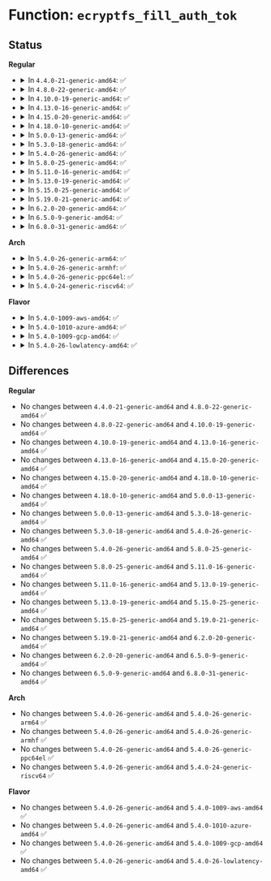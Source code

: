 # Function: <code>ecryptfs_fill_auth_tok</code>

## Status
<b>Regular</b>
<ul>
<li>
<details>
<summary>In <code>4.4.0-21-generic-amd64</code>: ✅</summary>

```c
int ecryptfs_fill_auth_tok(struct ecryptfs_auth_tok * auth_tok, const char * key_desc)
```

```json
{
  "name": "ecryptfs_fill_auth_tok",
  "collision_type": "Unique Global",
  "inline_type": "No",
  "funcs": [
    {
      "addr": 18446744071582228256,
      "name": "ecryptfs_fill_auth_tok",
      "external": true,
      "loc": "security/keys/encrypted-keys/ecryptfs_format.c:50",
      "file": "security/keys/encrypted-keys/ecryptfs_format.c",
      "inline": "seen, unknown",
      "caller_inline": [],
      "caller_func": [
        "security/keys/encrypted-keys/encrypted.c:encrypted_instantiate"
      ]
    }
  ],
  "symbols": [
    {
      "addr": 18446744071582228256,
      "name": "ecryptfs_fill_auth_tok",
      "section": ".text",
      "bind": "STB_GLOBAL",
      "size": 98
    }
  ]
}
```
</details>
</li>
<li>
<details>
<summary>In <code>4.8.0-22-generic-amd64</code>: ✅</summary>

```c
int ecryptfs_fill_auth_tok(struct ecryptfs_auth_tok * auth_tok, const char * key_desc)
```

```json
{
  "name": "ecryptfs_fill_auth_tok",
  "collision_type": "Unique Global",
  "inline_type": "No",
  "funcs": [
    {
      "addr": 18446744071582447136,
      "name": "ecryptfs_fill_auth_tok",
      "external": true,
      "loc": "security/keys/encrypted-keys/ecryptfs_format.c:50",
      "file": "security/keys/encrypted-keys/ecryptfs_format.c",
      "inline": "seen, unknown",
      "caller_inline": [],
      "caller_func": [
        "security/keys/encrypted-keys/encrypted.c:encrypted_instantiate"
      ]
    }
  ],
  "symbols": [
    {
      "addr": 18446744071582447136,
      "name": "ecryptfs_fill_auth_tok",
      "section": ".text",
      "bind": "STB_GLOBAL",
      "size": 98
    }
  ]
}
```
</details>
</li>
<li>
<details>
<summary>In <code>4.10.0-19-generic-amd64</code>: ✅</summary>

```c
int ecryptfs_fill_auth_tok(struct ecryptfs_auth_tok * auth_tok, const char * key_desc)
```

```json
{
  "name": "ecryptfs_fill_auth_tok",
  "collision_type": "Unique Global",
  "inline_type": "No",
  "funcs": [
    {
      "addr": 18446744071582539344,
      "name": "ecryptfs_fill_auth_tok",
      "external": true,
      "loc": "security/keys/encrypted-keys/ecryptfs_format.c:50",
      "file": "security/keys/encrypted-keys/ecryptfs_format.c",
      "inline": "seen, unknown",
      "caller_inline": [],
      "caller_func": [
        "security/keys/encrypted-keys/encrypted.c:encrypted_instantiate"
      ]
    }
  ],
  "symbols": [
    {
      "addr": 18446744071582539344,
      "name": "ecryptfs_fill_auth_tok",
      "section": ".text",
      "bind": "STB_GLOBAL",
      "size": 98
    }
  ]
}
```
</details>
</li>
<li>
<details>
<summary>In <code>4.13.0-16-generic-amd64</code>: ✅</summary>

```c
int ecryptfs_fill_auth_tok(struct ecryptfs_auth_tok * auth_tok, const char * key_desc)
```

```json
{
  "name": "ecryptfs_fill_auth_tok",
  "collision_type": "Unique Global",
  "inline_type": "No",
  "funcs": [
    {
      "addr": 18446744071582623408,
      "name": "ecryptfs_fill_auth_tok",
      "external": true,
      "loc": "security/keys/encrypted-keys/ecryptfs_format.c:50",
      "file": "security/keys/encrypted-keys/ecryptfs_format.c",
      "inline": "seen, unknown",
      "caller_inline": [],
      "caller_func": [
        "security/keys/encrypted-keys/encrypted.c:encrypted_instantiate"
      ]
    }
  ],
  "symbols": [
    {
      "addr": 18446744071582623408,
      "name": "ecryptfs_fill_auth_tok",
      "section": ".text",
      "bind": "STB_GLOBAL",
      "size": 90
    }
  ]
}
```
</details>
</li>
<li>
<details>
<summary>In <code>4.15.0-20-generic-amd64</code>: ✅</summary>

```c
int ecryptfs_fill_auth_tok(struct ecryptfs_auth_tok * auth_tok, const char * key_desc)
```

```json
{
  "name": "ecryptfs_fill_auth_tok",
  "collision_type": "Unique Global",
  "inline_type": "No",
  "funcs": [
    {
      "addr": 18446744071582776640,
      "name": "ecryptfs_fill_auth_tok",
      "external": true,
      "loc": "security/keys/encrypted-keys/ecryptfs_format.c:50",
      "file": "security/keys/encrypted-keys/ecryptfs_format.c",
      "inline": "seen, unknown",
      "caller_inline": [],
      "caller_func": [
        "security/keys/encrypted-keys/encrypted.c:encrypted_instantiate"
      ]
    }
  ],
  "symbols": [
    {
      "addr": 18446744071582776640,
      "name": "ecryptfs_fill_auth_tok",
      "section": ".text",
      "bind": "STB_GLOBAL",
      "size": 90
    }
  ]
}
```
</details>
</li>
<li>
<details>
<summary>In <code>4.18.0-10-generic-amd64</code>: ✅</summary>

```c
int ecryptfs_fill_auth_tok(struct ecryptfs_auth_tok * auth_tok, const char * key_desc)
```

```json
{
  "name": "ecryptfs_fill_auth_tok",
  "collision_type": "Unique Global",
  "inline_type": "No",
  "funcs": [
    {
      "addr": 18446744071582977184,
      "name": "ecryptfs_fill_auth_tok",
      "external": true,
      "loc": "security/keys/encrypted-keys/ecryptfs_format.c:50",
      "file": "security/keys/encrypted-keys/ecryptfs_format.c",
      "inline": "seen, unknown",
      "caller_inline": [],
      "caller_func": [
        "security/keys/encrypted-keys/encrypted.c:encrypted_instantiate"
      ]
    }
  ],
  "symbols": [
    {
      "addr": 18446744071582977184,
      "name": "ecryptfs_fill_auth_tok",
      "section": ".text",
      "bind": "STB_GLOBAL",
      "size": 94
    }
  ]
}
```
</details>
</li>
<li>
<details>
<summary>In <code>5.0.0-13-generic-amd64</code>: ✅</summary>

```c
int ecryptfs_fill_auth_tok(struct ecryptfs_auth_tok * auth_tok, const char * key_desc)
```

```json
{
  "name": "ecryptfs_fill_auth_tok",
  "collision_type": "Unique Global",
  "inline_type": "No",
  "funcs": [
    {
      "addr": 18446744071583088544,
      "name": "ecryptfs_fill_auth_tok",
      "external": true,
      "loc": "security/keys/encrypted-keys/ecryptfs_format.c:51",
      "file": "security/keys/encrypted-keys/ecryptfs_format.c",
      "inline": "seen, unknown",
      "caller_inline": [],
      "caller_func": [
        "security/keys/encrypted-keys/encrypted.c:encrypted_instantiate"
      ]
    }
  ],
  "symbols": [
    {
      "addr": 18446744071583088544,
      "name": "ecryptfs_fill_auth_tok",
      "section": ".text",
      "bind": "STB_GLOBAL",
      "size": 94
    }
  ]
}
```
</details>
</li>
<li>
<details>
<summary>In <code>5.3.0-18-generic-amd64</code>: ✅</summary>

```c
int ecryptfs_fill_auth_tok(struct ecryptfs_auth_tok * auth_tok, const char * key_desc)
```

```json
{
  "name": "ecryptfs_fill_auth_tok",
  "collision_type": "Unique Global",
  "inline_type": "No",
  "funcs": [
    {
      "addr": 18446744071583273248,
      "name": "ecryptfs_fill_auth_tok",
      "external": true,
      "loc": "security/keys/encrypted-keys/ecryptfs_format.c:48",
      "file": "security/keys/encrypted-keys/ecryptfs_format.c",
      "inline": "seen, unknown",
      "caller_inline": [],
      "caller_func": [
        "security/keys/encrypted-keys/encrypted.c:encrypted_instantiate"
      ]
    }
  ],
  "symbols": [
    {
      "addr": 18446744071583273248,
      "name": "ecryptfs_fill_auth_tok",
      "section": ".text",
      "bind": "STB_GLOBAL",
      "size": 94
    }
  ]
}
```
</details>
</li>
<li>
<details>
<summary>In <code>5.4.0-26-generic-amd64</code>: ✅</summary>

```c
int ecryptfs_fill_auth_tok(struct ecryptfs_auth_tok * auth_tok, const char * key_desc)
```

```json
{
  "name": "ecryptfs_fill_auth_tok",
  "collision_type": "Unique Global",
  "inline_type": "No",
  "funcs": [
    {
      "addr": 18446744071583379344,
      "name": "ecryptfs_fill_auth_tok",
      "external": true,
      "loc": "security/keys/encrypted-keys/ecryptfs_format.c:48",
      "file": "security/keys/encrypted-keys/ecryptfs_format.c",
      "inline": "seen, unknown",
      "caller_inline": [],
      "caller_func": [
        "security/keys/encrypted-keys/encrypted.c:encrypted_instantiate"
      ]
    }
  ],
  "symbols": [
    {
      "addr": 18446744071583379344,
      "name": "ecryptfs_fill_auth_tok",
      "section": ".text",
      "bind": "STB_GLOBAL",
      "size": 94
    }
  ]
}
```
</details>
</li>
<li>
<details>
<summary>In <code>5.8.0-25-generic-amd64</code>: ✅</summary>

```c
int ecryptfs_fill_auth_tok(struct ecryptfs_auth_tok * auth_tok, const char * key_desc)
```

```json
{
  "name": "ecryptfs_fill_auth_tok",
  "collision_type": "Unique Global",
  "inline_type": "No",
  "funcs": [
    {
      "addr": 18446744071583717392,
      "name": "ecryptfs_fill_auth_tok",
      "external": true,
      "loc": "security/keys/encrypted-keys/ecryptfs_format.c:48",
      "file": "security/keys/encrypted-keys/ecryptfs_format.c",
      "inline": "seen, unknown",
      "caller_inline": [],
      "caller_func": [
        "security/keys/encrypted-keys/encrypted.c:encrypted_instantiate"
      ]
    }
  ],
  "symbols": [
    {
      "addr": 18446744071583717392,
      "name": "ecryptfs_fill_auth_tok",
      "section": ".text",
      "bind": "STB_GLOBAL",
      "size": 97
    }
  ]
}
```
</details>
</li>
<li>
<details>
<summary>In <code>5.11.0-16-generic-amd64</code>: ✅</summary>

```c
int ecryptfs_fill_auth_tok(struct ecryptfs_auth_tok * auth_tok, const char * key_desc)
```

```json
{
  "name": "ecryptfs_fill_auth_tok",
  "collision_type": "Unique Global",
  "inline_type": "No",
  "funcs": [
    {
      "addr": 18446744071583837568,
      "name": "ecryptfs_fill_auth_tok",
      "external": true,
      "loc": "security/keys/encrypted-keys/ecryptfs_format.c:48",
      "file": "security/keys/encrypted-keys/ecryptfs_format.c",
      "inline": "seen, unknown",
      "caller_inline": [],
      "caller_func": [
        "security/keys/encrypted-keys/encrypted.c:encrypted_instantiate"
      ]
    }
  ],
  "symbols": [
    {
      "addr": 18446744071583837568,
      "name": "ecryptfs_fill_auth_tok",
      "section": ".text",
      "bind": "STB_GLOBAL",
      "size": 97
    }
  ]
}
```
</details>
</li>
<li>
<details>
<summary>In <code>5.13.0-19-generic-amd64</code>: ✅</summary>

```c
int ecryptfs_fill_auth_tok(struct ecryptfs_auth_tok * auth_tok, const char * key_desc)
```

```json
{
  "name": "ecryptfs_fill_auth_tok",
  "collision_type": "Unique Global",
  "inline_type": "No",
  "funcs": [
    {
      "addr": 18446744071583863280,
      "name": "ecryptfs_fill_auth_tok",
      "external": true,
      "loc": "security/keys/encrypted-keys/ecryptfs_format.c:48",
      "file": "security/keys/encrypted-keys/ecryptfs_format.c",
      "inline": "seen, unknown",
      "caller_inline": [],
      "caller_func": [
        "security/keys/encrypted-keys/encrypted.c:encrypted_instantiate"
      ]
    }
  ],
  "symbols": [
    {
      "addr": 18446744071583863280,
      "name": "ecryptfs_fill_auth_tok",
      "section": ".text",
      "bind": "STB_GLOBAL",
      "size": 97
    }
  ]
}
```
</details>
</li>
<li>
<details>
<summary>In <code>5.15.0-25-generic-amd64</code>: ✅</summary>

```c
int ecryptfs_fill_auth_tok(struct ecryptfs_auth_tok * auth_tok, const char * key_desc)
```

```json
{
  "name": "ecryptfs_fill_auth_tok",
  "collision_type": "Unique Global",
  "inline_type": "No",
  "funcs": [
    {
      "addr": 18446744071584226528,
      "name": "ecryptfs_fill_auth_tok",
      "external": true,
      "loc": "security/keys/encrypted-keys/ecryptfs_format.c:48",
      "file": "security/keys/encrypted-keys/ecryptfs_format.c",
      "inline": "seen, unknown",
      "caller_inline": [],
      "caller_func": [
        "security/keys/encrypted-keys/encrypted.c:encrypted_instantiate"
      ]
    }
  ],
  "symbols": [
    {
      "addr": 18446744071584226528,
      "name": "ecryptfs_fill_auth_tok",
      "section": ".text",
      "bind": "STB_GLOBAL",
      "size": 97
    }
  ]
}
```
</details>
</li>
<li>
<details>
<summary>In <code>5.19.0-21-generic-amd64</code>: ✅</summary>

```c
int ecryptfs_fill_auth_tok(struct ecryptfs_auth_tok * auth_tok, const char * key_desc)
```

```json
{
  "name": "ecryptfs_fill_auth_tok",
  "collision_type": "Unique Global",
  "inline_type": "No",
  "funcs": [
    {
      "addr": 18446744071584831280,
      "name": "ecryptfs_fill_auth_tok",
      "external": true,
      "loc": "security/keys/encrypted-keys/ecryptfs_format.c:48",
      "file": "security/keys/encrypted-keys/ecryptfs_format.c",
      "inline": "seen, unknown",
      "caller_inline": [],
      "caller_func": [
        "security/keys/encrypted-keys/encrypted.c:encrypted_instantiate"
      ]
    }
  ],
  "symbols": [
    {
      "addr": 18446744071584831280,
      "name": "ecryptfs_fill_auth_tok",
      "section": ".text",
      "bind": "STB_GLOBAL",
      "size": 107
    }
  ]
}
```
</details>
</li>
<li>
<details>
<summary>In <code>6.2.0-20-generic-amd64</code>: ✅</summary>

```c
int ecryptfs_fill_auth_tok(struct ecryptfs_auth_tok * auth_tok, const char * key_desc)
```

```json
{
  "name": "ecryptfs_fill_auth_tok",
  "collision_type": "Unique Global",
  "inline_type": "No",
  "funcs": [
    {
      "addr": 18446744071585531824,
      "name": "ecryptfs_fill_auth_tok",
      "external": true,
      "loc": "security/keys/encrypted-keys/ecryptfs_format.c:48",
      "file": "security/keys/encrypted-keys/ecryptfs_format.c",
      "inline": "seen, unknown",
      "caller_inline": [],
      "caller_func": [
        "security/keys/encrypted-keys/encrypted.c:encrypted_instantiate"
      ]
    }
  ],
  "symbols": [
    {
      "addr": 18446744071585531824,
      "name": "ecryptfs_fill_auth_tok",
      "section": ".text",
      "bind": "STB_GLOBAL",
      "size": 107
    }
  ]
}
```
</details>
</li>
<li>
<details>
<summary>In <code>6.5.0-9-generic-amd64</code>: ✅</summary>

```c
int ecryptfs_fill_auth_tok(struct ecryptfs_auth_tok * auth_tok, const char * key_desc)
```

```json
{
  "name": "ecryptfs_fill_auth_tok",
  "collision_type": "Unique Global",
  "inline_type": "No",
  "funcs": [
    {
      "addr": 18446744071585763568,
      "name": "ecryptfs_fill_auth_tok",
      "external": true,
      "loc": "security/keys/encrypted-keys/ecryptfs_format.c:48",
      "file": "security/keys/encrypted-keys/ecryptfs_format.c",
      "inline": "seen, unknown",
      "caller_inline": [],
      "caller_func": [
        "security/keys/encrypted-keys/encrypted.c:encrypted_instantiate"
      ]
    }
  ],
  "symbols": [
    {
      "addr": 18446744071585763568,
      "name": "ecryptfs_fill_auth_tok",
      "section": ".text",
      "bind": "STB_GLOBAL",
      "size": 107
    }
  ]
}
```
</details>
</li>
<li>
<details>
<summary>In <code>6.8.0-31-generic-amd64</code>: ✅</summary>

```c
int ecryptfs_fill_auth_tok(struct ecryptfs_auth_tok * auth_tok, const char * key_desc)
```

```json
{
  "name": "ecryptfs_fill_auth_tok",
  "collision_type": "Unique Global",
  "inline_type": "No",
  "funcs": [
    {
      "addr": 18446744071586011040,
      "name": "ecryptfs_fill_auth_tok",
      "external": true,
      "loc": "security/keys/encrypted-keys/ecryptfs_format.c:48",
      "file": "security/keys/encrypted-keys/ecryptfs_format.c",
      "inline": "seen, unknown",
      "caller_inline": [],
      "caller_func": [
        "security/keys/encrypted-keys/encrypted.c:encrypted_instantiate"
      ]
    }
  ],
  "symbols": [
    {
      "addr": 18446744071586011040,
      "name": "ecryptfs_fill_auth_tok",
      "section": ".text",
      "bind": "STB_GLOBAL",
      "size": 107
    }
  ]
}
```
</details>
</li>
</ul>
<b>Arch</b>
<ul>
<li>
<details>
<summary>In <code>5.4.0-26-generic-arm64</code>: ✅</summary>

```c
int ecryptfs_fill_auth_tok(struct ecryptfs_auth_tok * auth_tok, const char * key_desc)
```

```json
{
  "name": "ecryptfs_fill_auth_tok",
  "collision_type": "Unique Global",
  "inline_type": "No",
  "funcs": [
    {
      "addr": 18446603336495128144,
      "name": "ecryptfs_fill_auth_tok",
      "external": true,
      "loc": "security/keys/encrypted-keys/ecryptfs_format.c:48",
      "file": "security/keys/encrypted-keys/ecryptfs_format.c",
      "inline": "seen, unknown",
      "caller_inline": [],
      "caller_func": [
        "security/keys/encrypted-keys/encrypted.c:encrypted_instantiate"
      ]
    }
  ],
  "symbols": [
    {
      "addr": 18446603336495128144,
      "name": "ecryptfs_fill_auth_tok",
      "section": ".text",
      "bind": "STB_GLOBAL",
      "size": 108
    }
  ]
}
```
</details>
</li>
<li>
<details>
<summary>In <code>5.4.0-26-generic-armhf</code>: ✅</summary>

```c
int ecryptfs_fill_auth_tok(struct ecryptfs_auth_tok * auth_tok, const char * key_desc)
```

```json
{
  "name": "ecryptfs_fill_auth_tok",
  "collision_type": "Unique Global",
  "inline_type": "No",
  "funcs": [
    {
      "addr": 3228515820,
      "name": "ecryptfs_fill_auth_tok",
      "external": true,
      "loc": "security/keys/encrypted-keys/ecryptfs_format.c:48",
      "file": "security/keys/encrypted-keys/ecryptfs_format.c",
      "inline": "seen, unknown",
      "caller_inline": [],
      "caller_func": [
        "security/keys/encrypted-keys/encrypted.c:encrypted_instantiate"
      ]
    }
  ],
  "symbols": [
    {
      "addr": 3228515820,
      "name": "ecryptfs_fill_auth_tok",
      "section": ".text",
      "bind": "STB_GLOBAL",
      "size": 144
    }
  ]
}
```
</details>
</li>
<li>
<details>
<summary>In <code>5.4.0-26-generic-ppc64el</code>: ✅</summary>

```c
int ecryptfs_fill_auth_tok(struct ecryptfs_auth_tok * auth_tok, const char * key_desc)
```

```json
{
  "name": "ecryptfs_fill_auth_tok",
  "collision_type": "Unique Global",
  "inline_type": "No",
  "funcs": [
    {
      "addr": 13835058055289036992,
      "name": "ecryptfs_fill_auth_tok",
      "external": true,
      "loc": "security/keys/encrypted-keys/ecryptfs_format.c:48",
      "file": "security/keys/encrypted-keys/ecryptfs_format.c",
      "inline": "seen, unknown",
      "caller_inline": [],
      "caller_func": [
        "security/keys/encrypted-keys/encrypted.c:encrypted_instantiate"
      ]
    }
  ],
  "symbols": [
    {
      "addr": 13835058055289036992,
      "name": "ecryptfs_fill_auth_tok",
      "section": ".text",
      "bind": "STB_GLOBAL",
      "size": 132
    }
  ]
}
```
</details>
</li>
<li>
<details>
<summary>In <code>5.4.0-24-generic-riscv64</code>: ✅</summary>

```c
int ecryptfs_fill_auth_tok(struct ecryptfs_auth_tok * auth_tok, const char * key_desc)
```

```json
{
  "name": "ecryptfs_fill_auth_tok",
  "collision_type": "Unique Global",
  "inline_type": "No",
  "funcs": [
    {
      "addr": 18446743936274380410,
      "name": "ecryptfs_fill_auth_tok",
      "external": true,
      "loc": "security/keys/encrypted-keys/ecryptfs_format.c:48",
      "file": "security/keys/encrypted-keys/ecryptfs_format.c",
      "inline": "seen, unknown",
      "caller_inline": [],
      "caller_func": [
        "security/keys/encrypted-keys/encrypted.c:encrypted_instantiate"
      ]
    }
  ],
  "symbols": [
    {
      "addr": 18446743936274380410,
      "name": "ecryptfs_fill_auth_tok",
      "section": ".text",
      "bind": "STB_GLOBAL",
      "size": 196
    }
  ]
}
```
</details>
</li>
</ul>
<b>Flavor</b>
<ul>
<li>
<details>
<summary>In <code>5.4.0-1009-aws-amd64</code>: ✅</summary>

```c
int ecryptfs_fill_auth_tok(struct ecryptfs_auth_tok * auth_tok, const char * key_desc)
```

```json
{
  "name": "ecryptfs_fill_auth_tok",
  "collision_type": "Unique Global",
  "inline_type": "No",
  "funcs": [
    {
      "addr": 18446744071583348080,
      "name": "ecryptfs_fill_auth_tok",
      "external": true,
      "loc": "security/keys/encrypted-keys/ecryptfs_format.c:48",
      "file": "security/keys/encrypted-keys/ecryptfs_format.c",
      "inline": "seen, unknown",
      "caller_inline": [],
      "caller_func": [
        "security/keys/encrypted-keys/encrypted.c:encrypted_instantiate"
      ]
    }
  ],
  "symbols": [
    {
      "addr": 18446744071583348080,
      "name": "ecryptfs_fill_auth_tok",
      "section": ".text",
      "bind": "STB_GLOBAL",
      "size": 94
    }
  ]
}
```
</details>
</li>
<li>
<details>
<summary>In <code>5.4.0-1010-azure-amd64</code>: ✅</summary>

```c
int ecryptfs_fill_auth_tok(struct ecryptfs_auth_tok * auth_tok, const char * key_desc)
```

```json
{
  "name": "ecryptfs_fill_auth_tok",
  "collision_type": "Unique Global",
  "inline_type": "No",
  "funcs": [
    {
      "addr": 18446744071583285184,
      "name": "ecryptfs_fill_auth_tok",
      "external": true,
      "loc": "security/keys/encrypted-keys/ecryptfs_format.c:48",
      "file": "security/keys/encrypted-keys/ecryptfs_format.c",
      "inline": "seen, unknown",
      "caller_inline": [],
      "caller_func": [
        "security/keys/encrypted-keys/encrypted.c:encrypted_instantiate"
      ]
    }
  ],
  "symbols": [
    {
      "addr": 18446744071583285184,
      "name": "ecryptfs_fill_auth_tok",
      "section": ".text",
      "bind": "STB_GLOBAL",
      "size": 94
    }
  ]
}
```
</details>
</li>
<li>
<details>
<summary>In <code>5.4.0-1009-gcp-amd64</code>: ✅</summary>

```c
int ecryptfs_fill_auth_tok(struct ecryptfs_auth_tok * auth_tok, const char * key_desc)
```

```json
{
  "name": "ecryptfs_fill_auth_tok",
  "collision_type": "Unique Global",
  "inline_type": "No",
  "funcs": [
    {
      "addr": 18446744071583331856,
      "name": "ecryptfs_fill_auth_tok",
      "external": true,
      "loc": "security/keys/encrypted-keys/ecryptfs_format.c:48",
      "file": "security/keys/encrypted-keys/ecryptfs_format.c",
      "inline": "seen, unknown",
      "caller_inline": [],
      "caller_func": [
        "security/keys/encrypted-keys/encrypted.c:encrypted_instantiate"
      ]
    }
  ],
  "symbols": [
    {
      "addr": 18446744071583331856,
      "name": "ecryptfs_fill_auth_tok",
      "section": ".text",
      "bind": "STB_GLOBAL",
      "size": 94
    }
  ]
}
```
</details>
</li>
<li>
<details>
<summary>In <code>5.4.0-26-lowlatency-amd64</code>: ✅</summary>

```c
int ecryptfs_fill_auth_tok(struct ecryptfs_auth_tok * auth_tok, const char * key_desc)
```

```json
{
  "name": "ecryptfs_fill_auth_tok",
  "collision_type": "Unique Global",
  "inline_type": "No",
  "funcs": [
    {
      "addr": 18446744071583426880,
      "name": "ecryptfs_fill_auth_tok",
      "external": true,
      "loc": "security/keys/encrypted-keys/ecryptfs_format.c:48",
      "file": "security/keys/encrypted-keys/ecryptfs_format.c",
      "inline": "seen, unknown",
      "caller_inline": [],
      "caller_func": [
        "security/keys/encrypted-keys/encrypted.c:encrypted_instantiate"
      ]
    }
  ],
  "symbols": [
    {
      "addr": 18446744071583426880,
      "name": "ecryptfs_fill_auth_tok",
      "section": ".text",
      "bind": "STB_GLOBAL",
      "size": 94
    }
  ]
}
```
</details>
</li>
</ul>

## Differences
<b>Regular</b>
<ul>
<li>
No changes between <code>4.4.0-21-generic-amd64</code> and <code>4.8.0-22-generic-amd64</code> ✅
</li>
<li>
No changes between <code>4.8.0-22-generic-amd64</code> and <code>4.10.0-19-generic-amd64</code> ✅
</li>
<li>
No changes between <code>4.10.0-19-generic-amd64</code> and <code>4.13.0-16-generic-amd64</code> ✅
</li>
<li>
No changes between <code>4.13.0-16-generic-amd64</code> and <code>4.15.0-20-generic-amd64</code> ✅
</li>
<li>
No changes between <code>4.15.0-20-generic-amd64</code> and <code>4.18.0-10-generic-amd64</code> ✅
</li>
<li>
No changes between <code>4.18.0-10-generic-amd64</code> and <code>5.0.0-13-generic-amd64</code> ✅
</li>
<li>
No changes between <code>5.0.0-13-generic-amd64</code> and <code>5.3.0-18-generic-amd64</code> ✅
</li>
<li>
No changes between <code>5.3.0-18-generic-amd64</code> and <code>5.4.0-26-generic-amd64</code> ✅
</li>
<li>
No changes between <code>5.4.0-26-generic-amd64</code> and <code>5.8.0-25-generic-amd64</code> ✅
</li>
<li>
No changes between <code>5.8.0-25-generic-amd64</code> and <code>5.11.0-16-generic-amd64</code> ✅
</li>
<li>
No changes between <code>5.11.0-16-generic-amd64</code> and <code>5.13.0-19-generic-amd64</code> ✅
</li>
<li>
No changes between <code>5.13.0-19-generic-amd64</code> and <code>5.15.0-25-generic-amd64</code> ✅
</li>
<li>
No changes between <code>5.15.0-25-generic-amd64</code> and <code>5.19.0-21-generic-amd64</code> ✅
</li>
<li>
No changes between <code>5.19.0-21-generic-amd64</code> and <code>6.2.0-20-generic-amd64</code> ✅
</li>
<li>
No changes between <code>6.2.0-20-generic-amd64</code> and <code>6.5.0-9-generic-amd64</code> ✅
</li>
<li>
No changes between <code>6.5.0-9-generic-amd64</code> and <code>6.8.0-31-generic-amd64</code> ✅
</li>
</ul>
<b>Arch</b>
<ul>
<li>
No changes between <code>5.4.0-26-generic-amd64</code> and <code>5.4.0-26-generic-arm64</code> ✅
</li>
<li>
No changes between <code>5.4.0-26-generic-amd64</code> and <code>5.4.0-26-generic-armhf</code> ✅
</li>
<li>
No changes between <code>5.4.0-26-generic-amd64</code> and <code>5.4.0-26-generic-ppc64el</code> ✅
</li>
<li>
No changes between <code>5.4.0-26-generic-amd64</code> and <code>5.4.0-24-generic-riscv64</code> ✅
</li>
</ul>
<b>Flavor</b>
<ul>
<li>
No changes between <code>5.4.0-26-generic-amd64</code> and <code>5.4.0-1009-aws-amd64</code> ✅
</li>
<li>
No changes between <code>5.4.0-26-generic-amd64</code> and <code>5.4.0-1010-azure-amd64</code> ✅
</li>
<li>
No changes between <code>5.4.0-26-generic-amd64</code> and <code>5.4.0-1009-gcp-amd64</code> ✅
</li>
<li>
No changes between <code>5.4.0-26-generic-amd64</code> and <code>5.4.0-26-lowlatency-amd64</code> ✅
</li>
</ul>
